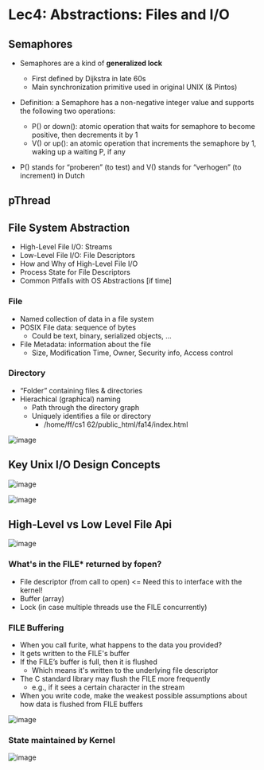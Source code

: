# Lec4: Abstractions: Files and I/O

## Semaphores
- Semaphores are a kind of **generalized lock**
  - First defined by Dijkstra in late 60s 
  - Main synchronization primitive used in original UNIX (& Pintos) 
- Definition: a Semaphore has a non-negative integer value and supports the following two operations: 
  - P() or down(): atomic operation that waits for semaphore to become positive, then decrements it by 1 
  - V() or up(): an atomic operation that increments the semaphore by 1, waking up a waiting P, if any 

- P() stands for “proberen” (to test) and V() stands for “verhogen” (to increment) in Dutch

## pThread


## File System Abstraction
- High-Level File I/O: Streams
- Low-Level File I/O: File Descriptors
- How and Why of High-Level File I/O
- Process State for File Descriptors
- Common Pitfalls with OS Abstractions [if time]

### File
- Named collection of data in a file system 
- POSIX File data: sequence of bytes 
  - Could be text, binary, serialized objects, ... 
- File Metadata: information about the file 
  - Size, Modification Time, Owner, Security info, Access control 
### Directory 
- “Folder” containing files & directories 
- Hierachical (graphical) naming 
  - Path through the directory graph 
  - Uniquely identifies a file or directory 
    - /home/ff/cs1 62/public_html/fa14/index.html

![image](https://github.com/mohsinarf/Notes/assets/69187532/4ac9b647-2de4-4380-8712-c1e90b721536)

## Key Unix I/O Design Concepts
![image](https://github.com/mohsinarf/Notes/assets/69187532/cf31699c-fb42-4613-bba5-0d488d6eb9ec)

![image](https://github.com/mohsinarf/Notes/assets/69187532/6f354beb-8819-49f9-8562-e1919079c7e9)

## High-Level vs Low Level File Api
![image](https://github.com/mohsinarf/Notes/assets/69187532/c050ec95-4a63-47a6-bc7a-3bcfff6cdfeb)

### What's in the FILE* returned by fopen?
- File descriptor (from call to open) <= Need this to interface with the kernel!
- Buffer (array)
- Lock (in case multiple threads use the FILE concurrently)

### FILE Buffering
- When you call furite, what happens to the data you provided?
- It gets written to the FILE's buffer 
- If the FILE’s buffer is full, then it is flushed 
    - Which means it's written to the underlying file descriptor 
- The C standard library may flush the FILE more frequently 
    - e.g., if it sees a certain character in the stream 
- When you write code, make the weakest possible assumptions about how data is flushed from FILE buffers 

 ![image](https://github.com/mohsinarf/Notes/assets/69187532/069e4118-e34e-4625-abe8-96496ba29421)

### State maintained by Kernel
![image](https://github.com/mohsinarf/Notes/assets/69187532/71ab7b21-b32d-47da-8343-7257f9988aeb)

